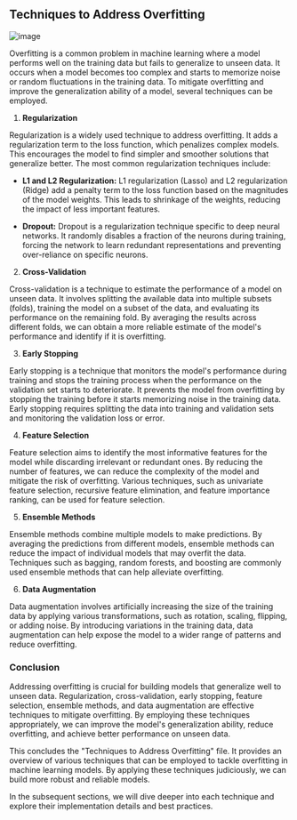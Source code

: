 ## Techniques to Address Overfitting
![image](https://github.com/fatihilhan42/Data_Science_Journey/assets/63750425/51b9b95f-6706-44c2-a954-6ea61dc81a59)

Overfitting is a common problem in machine learning where a model performs well on the training data but fails to generalize to unseen data. It occurs when a model becomes too complex and starts to memorize noise or random fluctuations in the training data. To mitigate overfitting and improve the generalization ability of a model, several techniques can be employed.

1. **Regularization**

Regularization is a widely used technique to address overfitting. It adds a regularization term to the loss function, which penalizes complex models. This encourages the model to find simpler and smoother solutions that generalize better. The most common regularization techniques include:

- **L1 and L2 Regularization:** 
L1 regularization (Lasso) and L2 regularization (Ridge) add a penalty term to the loss function based on the magnitudes of the model weights. This leads to shrinkage of the weights, reducing the impact of less important features.

- **Dropout:** 
Dropout is a regularization technique specific to deep neural networks. It randomly disables a fraction of the neurons during training, forcing the network to learn redundant representations and preventing over-reliance on specific neurons.

2. **Cross-Validation**

Cross-validation is a technique to estimate the performance of a model on unseen data. It involves splitting the available data into multiple subsets (folds), training the model on a subset of the data, and evaluating its performance on the remaining fold. By averaging the results across different folds, we can obtain a more reliable estimate of the model's performance and identify if it is overfitting.

3. **Early Stopping**


Early stopping is a technique that monitors the model's performance during training and stops the training process when the performance on the validation set starts to deteriorate. It prevents the model from overfitting by stopping the training before it starts memorizing noise in the training data. Early stopping requires splitting the data into training and validation sets and monitoring the validation loss or error.

4. **Feature Selection**


Feature selection aims to identify the most informative features for the model while discarding irrelevant or redundant ones. By reducing the number of features, we can reduce the complexity of the model and mitigate the risk of overfitting. Various techniques, such as univariate feature selection, recursive feature elimination, and feature importance ranking, can be used for feature selection.

5. **Ensemble Methods**


Ensemble methods combine multiple models to make predictions. By averaging the predictions from different models, ensemble methods can reduce the impact of individual models that may overfit the data. Techniques such as bagging, random forests, and boosting are commonly used ensemble methods that can help alleviate overfitting.

6. **Data Augmentation**


Data augmentation involves artificially increasing the size of the training data by applying various transformations, such as rotation, scaling, flipping, or adding noise. By introducing variations in the training data, data augmentation can help expose the model to a wider range of patterns and reduce overfitting.

### Conclusion
Addressing overfitting is crucial for building models that generalize well to unseen data. Regularization, cross-validation, early stopping, feature selection, ensemble methods, and data augmentation are effective techniques to mitigate overfitting. By employing these techniques appropriately, we can improve the model's generalization ability, reduce overfitting, and achieve better performance on unseen data.

This concludes the "Techniques to Address Overfitting" file. It provides an overview of various techniques that can be employed to tackle overfitting in machine learning models. By applying these techniques judiciously, we can build more robust and reliable models.

In the subsequent sections, we will dive deeper into each technique and explore their implementation details and best practices.

